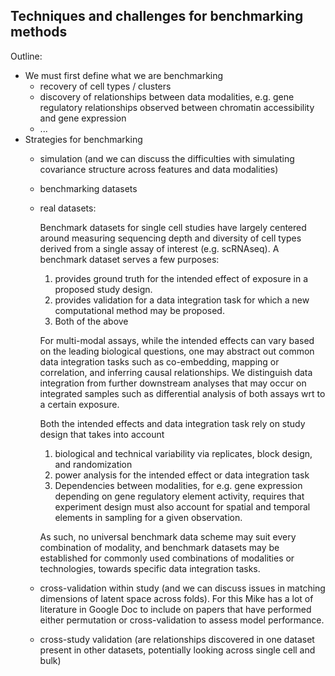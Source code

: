 ## Techniques and challenges for benchmarking methods

Outline:

* We must first define what we are benchmarking
    - recovery of cell types / clusters
	- discovery of relationships between data modalities, e.g. gene
      regulatory relationships observed between chromatin
      accessibility and gene expression
	- ...
* Strategies for benchmarking
    - simulation (and we can discuss the difficulties with simulating
      covariance structure across features and data modalities)
	- benchmarking datasets
    - real datasets:
	
		Benchmark datasets for single cell studies have largely centered around measuring sequencing depth and diversity of cell types derived from a single 		     assay of interest (e.g. scRNAseq). A benchmark dataset serves a few purposes:
		1) provides ground truth for the intended effect of exposure in a proposed study design. 
		2) provides validation for a data integration task for which a new computational method may be proposed. 
		3) Both of the above
	
		For multi-modal assays, while the intended effects can vary based on the leading biological questions, one may abstract out common data integration 		    tasks such as co-embedding, mapping or correlation, and inferring causal relationships. We distinguish data integration from further downstream 			analyses that may occur on integrated samples such as differential analysis of both assays wrt to a certain exposure.

		Both the intended effects and data integration task rely on study design that takes into account 
		1) biological and technical variability via replicates, block design, and randomization
		2) power analysis for the intended effect or data integration task
		3) Dependencies between modalities, for e.g. gene expression depending on gene regulatory element activity, requires that experiment design must 		also account for spatial and temporal elements in sampling for a given observation. 
	
		As such, no universal benchmark data scheme may suit every combination of modality, and benchmark datasets may be established for commonly used 		combinations of modalities or technologies, towards specific data integration tasks. 


    - cross-validation within study (and we can discuss issues in
      matching dimensions of latent space across folds). For this Mike
      has a lot of literature in Google Doc to include on papers that
      have performed either permutation or cross-validation to assess
      model performance.
    - cross-study validation (are relationships discovered in one
      dataset present in other datasets, potentially looking across
      single cell and bulk)

